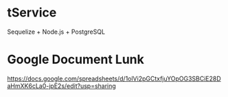 # tService
Sequelize + Node.js + PostgreSQL

# Google Document Lunk

https://docs.google.com/spreadsheets/d/1olVi2pGCtxfjuYOpOG3SBCiE28DaHmXK6cLa0-jpE2s/edit?usp=sharing
